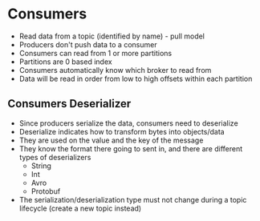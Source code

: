 # Consumers

* Read data from a topic (identified by name) - pull model
* Producers don't push data to a consumer
* Consumers can read from 1 or more partitions
* Partitions are 0 based index
* Consumers automatically know which broker to read from
* Data will be read in order from low to high offsets within each partition

## Consumers Deserializer
* Since producers serialize the data, consumers need to deserialize 
* Deserialize indicates how to transform bytes into objects/data
* They are used on the value and the key of the message
* They know the format there going to sent in, and there are different types of deserializers
    - String
    - Int
    - Avro
    - Protobuf
* The serialization/deserialization type must not change during a topic lifecycle (create a new topic instead)
